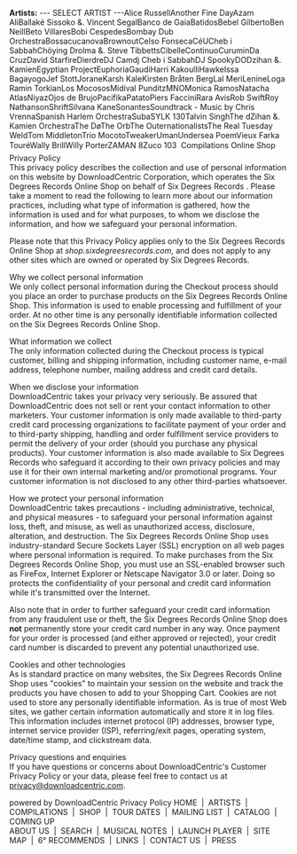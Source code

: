 **Artists:** --- SELECT ARTIST ---Alice RussellAnother Fine DayAzam AliBallaké Sissoko &. Vincent SegalBanco de GaiaBatidosBebel GilbertoBen NeillBeto VillaresBobi CespedesBombay Dub OrchestraBossacucanovaBrownoutCelso FonsecaCéUCheb i SabbahChöying Drolma &. Steve TibbettsCibelleContinuoCuruminDa CruzDavid StarfireDierdreDJ Camdj Cheb i SabbahDJ SpookyDODzihan &. KamienEgyptian ProjectEuphoriaGaudiHarri KakoulliHawkeIssa BagayogoJef StottJoraneKarsh KaleKirsten Bråten BergLal MeriLenineLoga Ramin TorkianLos MocososMidival PunditzMNOMonica RamosNatacha AtlasNiyazOjos de BrujoPacifikaPatatoPiers FacciniRara AvisRob SwiftRoy NathansonShriftSilvana KaneSonantesSoundtrack - Music by Chris VrennaSpanish Harlem OrchestraSubaSYLK 130Talvin SinghThe dZihan &. Kamien OrchestraThe DøThe OrbThe OuternationalistsThe Real Tuesday WeldTom MiddletonTrio MocotoTweakerUmanUndersea PoemVieux Farka TouréWally BrillWilly PorterZAMAN 8Zuco 103  Compilations Online Shop Privacy Policy  
This privacy policy describes the collection and use of personal information on this website by DownloadCentric Corporation, which operates the Six Degrees Records Online Shop on behalf of Six Degrees Records . Please take a moment to read the following to learn more about our information practices, including what type of information is gathered, how the information is used and for what purposes, to whom we disclose the information, and how we safeguard your personal information.

Please note that this Privacy Policy applies only to the Six Degrees Records Online Shop at _shop.sixdegreesrecords.com_, and does not apply to any other sites which are owned or operated by Six Degrees Records.

Why we collect personal information  
We only collect personal information during the Checkout process should you place an order to purchase products on the Six Degrees Records Online Shop. This information is used to enable processing and fulfillment of your order. At no other time is any personally identifiable information collected on the Six Degrees Records Online Shop.

What information we collect  
The only information collected during the Checkout process is typical customer, billing and shipping information, including customer name, e-mail address, telephone number, mailing address and credit card details.

When we disclose your information  
DownloadCentric takes your privacy very seriously. Be assured that DownloadCentric does not sell or rent your contact information to other marketers. Your customer information is only made available to third-party credit card processing organizations to facilitate payment of your order and to third-party shipping, handling and order fulfillment service providers to permit the delivery of your order (should you purchase any physical products). Your customer information is also made available to Six Degrees Records who safeguard it according to their own privacy policies and may use it for their own internal marketing and/or promotional programs. Your customer information is not disclosed to any other third-parties whatsoever.

How we protect your personal information  
DownloadCentric takes precautions - including administrative, technical, and physical measures - to safeguard your personal information against loss, theft, and misuse, as well as unauthorized access, disclosure, alteration, and destruction. The Six Degrees Records Online Shop uses industry-standard Secure Sockets Layer (SSL) encryption on all web pages where personal information is required. To make purchases from the Six Degrees Records Online Shop, you must use an SSL-enabled browser such as FireFox, Internet Explorer or Netscape Navigator 3.0 or later. Doing so protects the confidentiality of your personal and credit card information while it's transmitted over the Internet.

Also note that in order to further safeguard your credit card information from any fraudulent use or theft, the Six Degrees Records Online Shop does **not** permanently store your credit card number in any way. Once payment for your order is processed (and either approved or rejected), your credit card number is discarded to prevent any potential unauthorized use.

Cookies and other technologies  
As is standard practice on many websites, the Six Degrees Records Online Shop uses "cookies" to maintain your session on the website and track the products you have chosen to add to your Shopping Cart. Cookies are not used to store any personally identifiable information. As is true of most Web sites, we gather certain information automatically and store it in log files. This information includes internet protocol (IP) addresses, browser type, internet service provider (ISP), referring/exit pages, operating system, date/time stamp, and clickstream data.

Privacy questions and enquiries  
If you have questions or concerns about DownloadCentric's Customer Privacy Policy or your data, please feel free to contact us at privacy@downloadcentric.com.

  
powered by DownloadCentric Privacy Policy HOME  |  ARTISTS  |  COMPILATIONS  |  SHOP  |  TOUR DATES  |  MAILING LIST  |  CATALOG  |  COMING UP  
ABOUT US  |  SEARCH  |  MUSICAL NOTES  |  LAUNCH PLAYER  |  SITE MAP  |  6° RECOMMENDS  |  LINKS  |  CONTACT US  |  PRESS